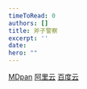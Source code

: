 ```yaml
---
timeToRead: 0
authors: []
title: 斧子警察
excerpt: ''
date: 
hero: ""
---
```

[MDpan](https://mdpan.tk/%E6%96%A7%E5%AD%90%E8%AD%A6%E5%AF%9F)
[阿里云](https://www.aliyundrive.com/s/gW3fZKonnMq)
[百度云](https://pan.baidu.com/s/1icuXS2xsafwPG0vT1Un41w?pwd=2x48)